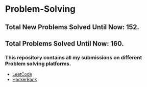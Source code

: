 # Problem-Solving
## Total New Problems Solved Until Now: 152.
## Total Problems Solved Until Now: 160.
### This repository contains all my submissions on different Problem solving platforms.
  * [LeetCode](https://leetcode.com/HMarsafy/)
  * [HackerRank](https://www.hackerrank.com/hassan_marsafy)
  
